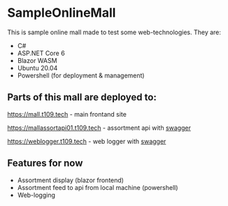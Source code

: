 # SampleOnlineMall

This is sample online mall made to test some web-technologies. They are:

+ C#
+ ASP.NET Core 6
+ Blazor WASM
+ Ubuntu 20.04
+ Powershell (for deployment & management)

## Parts of this mall are deployed to:

https://mall.t109.tech - main frontand site 

https://mallassortapi01.t109.tech - assortment api with [swagger](https://mallassortapi01.t109.tech/swagger/index.html)

https://weblogger.t109.tech - web logger with [swagger](https://weblogger.t109.tech/swagger/index.html)

## Features for now
+ Assortment display (blazor frontend)
+ Assortment feed to api from local machine (powershell)
+ Web-logging


